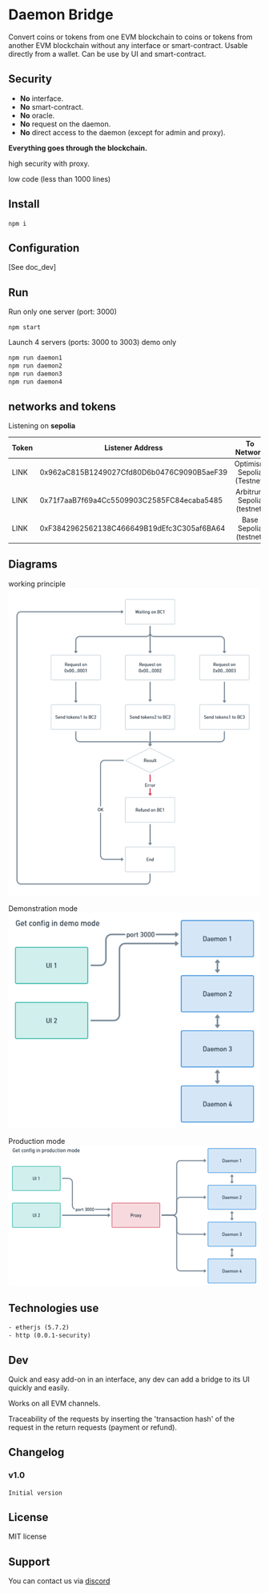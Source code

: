 # Daemon Bridge

Convert coins or tokens from one EVM blockchain to coins or tokens from another EVM blockchain without any interface or smart-contract.
Usable directly from a wallet.
Can be use by UI and smart-contract.

## Security

- **No** interface.
- **No** smart-contract.
- **No** oracle.
- **No** request on the daemon.
- **No** direct access to the daemon (except for admin and proxy).

**Everything goes through the blockchain.**

high security with proxy.

low code (less than 1000 lines)

## Install

```shell
npm i
```

## Configuration

[See doc_dev]

## Run

Run only one server (port: 3000)
```shell
npm start
```

Launch 4 servers (ports: 3000 to 3003) demo only
```shell
npm run daemon1
npm run daemon2
npm run daemon3
npm run daemon4
```

## networks and tokens

Listening on **sepolia**

|   Token   |   Listener Address |   To Network |   To Token |
|---    |---    |:-:    |:-:    |
|   LINK        |   0x962aC815B1249027Cfd80D6b0476C9090B5aeF39   |   Optimism Sepolia (Testnet)   |   LINK   |
|   LINK        |   0x71f7aaB7f69a4Cc5509903C2585FC84ecaba5485  |   Arbitrum Sepolia (testnet)   |   LINK |
|   LINK        |   0xF3842962562138C466649B19dEfc3C305af6BA64  |   Base Sepolia (testnet)   |   LINK |


## Diagrams

working principle
![principle](./images/principe.png)

Demonstration mode
![demo](./images/demo_config.png)

Production mode
![production](./images/prod_config.png)

## Technologies use

	- etherjs (5.7.2)
    - http (0.0.1-security)

## Dev

Quick and easy add-on in an interface, any dev can add a bridge to its UI quickly and easily.

Works on all EVM channels.

Traceability of the requests by inserting the 'transaction hash' of the request in the return requests (payment or refund).

## Changelog

### v1.0

    Initial version

## License

MIT license

## Support

You can contact us via [discord](https://discord.com/channels/753223385948880961/1224720192488210584)
